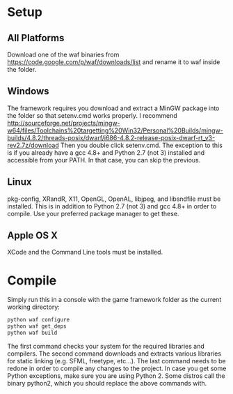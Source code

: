 # Setup

## All Platforms
Download one of the waf binaries from https://code.google.com/p/waf/downloads/list and rename it to waf inside the folder.

## Windows
The framework requires you download and extract a MinGW package into the folder so that setenv.cmd works properly. I recommend http://sourceforge.net/projects/mingw-w64/files/Toolchains%20targetting%20Win32/Personal%20Builds/mingw-builds/4.8.2/threads-posix/dwarf/i686-4.8.2-release-posix-dwarf-rt_v3-rev2.7z/download  Then you double click setenv.cmd. The exception to this is if you already have a gcc 4.8+ and Python 2.7 (not 3) installed and accessible from your PATH. In that case, you can skip the previous.

## Linux
pkg-config, XRandR, X11, OpenGL, OpenAL, libjpeg, and libsndfile must be installed. This is in addition to Python 2.7 (not 3) and gcc 4.8+ in order to compile. Use your preferred package manager to get these.

## Apple OS X
XCode and the Command Line tools must be installed. 

# Compile
Simply run this in a console with the game framework folder as the current working directory:

```bash
python waf configure
python waf get_deps
python waf build
```

The first command checks your system for the required libraries and compilers.
The second command downloads and extracts various libraries for static linking (e.g. SFML, freetype, etc...).
The last command needs to be redone in order to compile any changes to the project.
In case you get some Python exceptions, make sure you are using Python 2. Some distros call the binary python2, which you should replace the above commands with.
